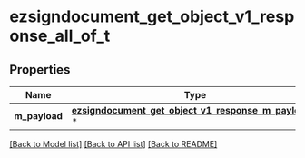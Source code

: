 # ezsigndocument_get_object_v1_response_all_of_t

## Properties
Name | Type | Description | Notes
------------ | ------------- | ------------- | -------------
**m_payload** | [**ezsigndocument_get_object_v1_response_m_payload_t**](ezsigndocument_get_object_v1_response_m_payload.md) \* |  | 

[[Back to Model list]](../README.md#documentation-for-models) [[Back to API list]](../README.md#documentation-for-api-endpoints) [[Back to README]](../README.md)


